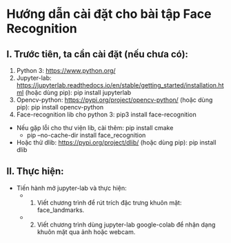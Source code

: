 # **Hướng dẫn cài đặt cho bài tập Face Recognition**

## **I. Trước tiên, ta cần cài đặt (nếu chưa có):**
1. Python 3: https://www.python.org/
2. Jupyter-lab: https://jupyterlab.readthedocs.io/en/stable/getting_started/installation.html
(hoặc dùng pip): pip install jupyterlab
3. Opencv-python: https://pypi.org/project/opencv-python/
(hoặc dùng pip): pip install opencv-python
4. Face-recognition lib cho python 3: pip3 install face-recognition
  - Nếu gặp lỗi cho thư viện lib, cài thêm: pip install cmake
      - pip –no-cache-dir install face_recognition
  - Hoặc thử dlib: https://pypi.org/project/dlib/ (hoặc dùng pip): pip install dlib

## **II. Thực hiện:**
- Tiến hành mở jupyter-lab và thực hiện:
  - 1. Viết chương trình để rút trích đặc trưng khuôn mặt: face_landmarks.
  - 2. Viết chương trình dùng jupyter-lab google-colab để nhận dạng khuôn mặt qua ảnh hoặc webcam.

